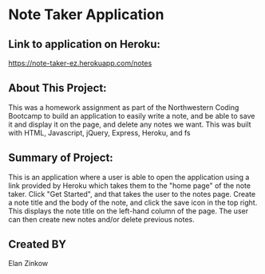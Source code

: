 # Note Taker Application



## Link to application on Heroku:

https://note-taker-ez.herokuapp.com/notes

## About This Project:

This was a homework assignment as part of the Northwestern Coding Bootcamp to build an application to easily write a note, and be able to save it and display it on the page, and delete any notes we want.
This was built with HTML, Javascript, jQuery, Express, Heroku, and fs 

## Summary of Project:

This is an application where a user is able to open the application using a link provided by Heroku which takes them to the "home page" of the note taker. Click "Get Started", and that takes the user to the notes page. Create a note title and the body of the note, and click the save icon in the top right. This displays the note title on the left-hand column of the page. The user can then create new notes and/or delete previous notes.

## Created BY

Elan Zinkow
